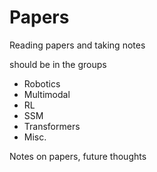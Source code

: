 # Papers
Reading papers and taking notes

should be in the groups

 - Robotics
 - Multimodal
 - RL
 - SSM
 - Transformers
 - Misc.

Notes on papers, future thoughts
